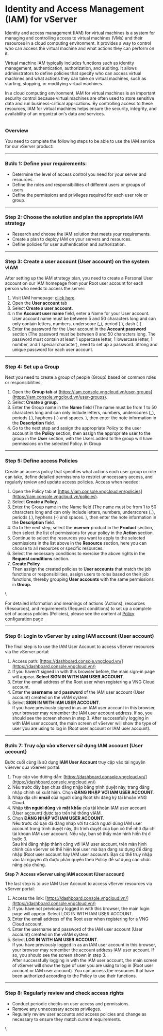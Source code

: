 # Identity and Access Management (IAM) for vServer

Identity and access management (IAM) for virtual machines is a system for managing and controlling access to virtual machines (VMs) and their resources in a cloud computing environment. It provides a way to control who can access the virtual machine and what actions they can perform on it.&#x20;

Virtual machine IAM typically includes functions such as identity management, authentication, authorization, and auditing. It allows administrators to define policies that specify who can access virtual machines and what actions they can take on virtual machines, such as starting, stopping, or modifying virtual machines.

In a cloud computing environment, IAM for virtual machines is an important security control because virtual machines are often used to store sensitive data and run business-critical applications. By controlling access to these resources, IAM for virtual machines helps ensure the security, integrity, and availability of an organization's data and services.

<figure><img src="https://docs.vngcloud.vn/download/attachments/59802611/image2023-5-17_17-31-9.png?version=1&#x26;modificationDate=1685006577000&#x26;api=v2" alt=""><figcaption></figcaption></figure>

### Overview <a href="#identityandaccessmanagement-iam-forvserver-overview" id="identityandaccessmanagement-iam-forvserver-overview"></a>

You need to complete the following steps to be able to use the IAM service for our vServer product:

***

### **Bước 1: Define your requirements:** <a href="#identityandaccessmanagement-iam-forvserver-buoc1-defineyourrequirements" id="identityandaccessmanagement-iam-forvserver-buoc1-defineyourrequirements"></a>

* Determine the level of access control you need for your server and resources.
* Define the roles and responsibilities of different users or groups of users.
* Define the permissions and privileges required for each user role or group.

***

### **Step 2: Choose the solution and plan the appropriate IAM strategy** <a href="#identityandaccessmanagement-iam-forvserver-step2-choosethesolutionandplantheappropriateiamstrategy" id="identityandaccessmanagement-iam-forvserver-step2-choosethesolutionandplantheappropriateiamstrategy"></a>

* Research and choose the IAM solution that meets your requirements.
* Create a plan to deploy IAM on your servers and resources.
* Define policies for user authentication and authorization.

***

### **Step 3: Create a user account (User account) on the system vIAM** <a href="#identityandaccessmanagement-iam-forvserver-step3-createauseraccount-useraccount-onthesystemviam" id="identityandaccessmanagement-iam-forvserver-step3-createauseraccount-useraccount-onthesystemviam"></a>

After setting up the IAM strategy plan, you need to create a Personal User account on our IAM homepage from your Root user account for each person who needs to access the server:

1. Visit IAM homepage: [click here](https://iam.console.vngcloud.vn/).
2. Open the **User account** tab
3. Select **Create a user account.**
4. n the **Account user name** field, enter a Name for your User account. User account name must be between 5 and 50 characters long and can only contain letters, numbers, underscore (\_), period (.), dash (-).
5. Enter the password for the User account in the **Account password** section (The password must be between 8 and 50 characters long. The password must contain at least 1 uppercase letter, 1 lowercase letter, 1 number, and 1 special character), need to set up a password. Strong and unique password for each user account.

***

### **Step 4: Set up a Group** <a href="#identityandaccessmanagement-iam-forvserver-step4-setupagroup" id="identityandaccessmanagement-iam-forvserver-step4-setupagroup"></a>

Next you need to create a group of people (Group) based on common roles or responsibilities:

1. Open the **Group tab** at  [https://iam.console.vngcloud.vn/user-groups](https://iam.console.vngcloud.vn/user-groups).
2. Select **Create a group.**
3. Enter the Group name in the **Name** field (The name must be from 1 to 50 characters long and can only include letters, numbers, underscores (\_), periods (.), hyphens (-) and spaces. ), then enter the note information in the **Description** field.
4. Go to the next step and assign the appropriate Policy to the user account in the **Policy** section, then assign the appropriate user to the group in the **User** section, with the Users added to the group will have permissions on the selected Policy. in Group

***

### **Step 5: Define access Policies** <a href="#identityandaccessmanagement-iam-forvserver-step5-defineaccesspolicies" id="identityandaccessmanagement-iam-forvserver-step5-defineaccesspolicies"></a>

Create an access policy that specifies what actions each user group or role can take, define detailed permissions to restrict unnecessary access, and regularly review and update access policies. Access when needed:

1. Open the Policy tab at  [https://iam.console.vngcloud.vn/policies](https://iam.console.vngcloud.vn/policies).
2. Select **Create a Policy**.
3. Enter the Group name in the Name field (The name must be from 1 to 50 characters long and can only include letters, numbers, underscores (\_), periods (.), hyphens (-) and spaces. ), then enter the note information in the **Description** field.
4. Go to the next step, select the **vserver** product in the **Product** section, then select the list of permissions for your policy in the **Action** section.&#x20;
5. &#x20;Continue to select the resources you want to apply to the selected permissions in the list above in the **Resource** section, here you can choose to all resources or specific resources.
6. Select the necessary conditions to exercise the above rights in the **Request conditions** section.
7. **Create Policy**\
   Then assign the created policies to **User accounts** that match the job functions or responsibilities, assign users to roles based on their job functions, thereby grouping **User accounts** with the same permissions in **Group.**

\


For detailed information and meanings of actions (Actions), resources (Resources), and requirements (Request conditions) to set up a complete set of access policies (Policies), please see the content at [Policy configuration page](actions-resources-and-required-conditions-for-vserver-access-decentralization.md)

***

### **Step 6: Login to vServer by using IAM account (User account)** <a href="#identityandaccessmanagement-iam-forvserver-step6-logintovserverbyusingiamaccount-useraccount" id="identityandaccessmanagement-iam-forvserver-step6-logintovserverbyusingiamaccount-useraccount"></a>

The final step is to use the IAM User Account to access vServer resources via the vServer portal:

1. Access path: [https://dashboard.console.vngcloud.vn/](https://dashboard.console.vngcloud.vn/)
2. If you haven't signed in with this browser before, the main sign-in page will appear. **Select SIGN IN WITH IAM USER ACCOUNT**.
3. Enter the email address of the Root user when registering a VNG Cloud account.
4. Enter the **username** and **password** of the IAM user account (User account) created on the vIAM system.
5. Select **SIGN IN WITH IAM USER ACCOUNT**.\
   If you have previously signed in as an IAM user account in this browser, your browser may remember the IAM user account address. If so, you should see the screen shown in step 3. After successfully logging in with IAM user account, the main screen of vServer will show the type of user you are using to log in (Root user account or IAM user account).

***

### **Bước 7: Truy cập vào vServer sử dụng IAM account (User account)** <a href="#identityandaccessmanagement-iam-forvserver-buoc7-truycapvaovserversudungiamaccount-useraccount" id="identityandaccessmanagement-iam-forvserver-buoc7-truycapvaovserversudungiamaccount-useraccount"></a>

Bước cuối cùng là sử dụng **IAM User Account** truy cập vào tài nguyên vServer qua vServer portal:

1. Truy cập vào đường dẫn: [https://dashboard.console.vngcloud.vn/](https://dashboard.console.vngcloud.vn/)
2. Nếu trước đây bạn chưa đăng nhập bằng trình duyệt này, trang đăng nhập chính sẽ xuất hiện. Chọn **ĐĂNG NHẬP VỚI IAM USER ACCOUNT**.
3. Nhập địa chỉ **email** của người dùng Root khi đăng ký tài khoản VNG Cloud.
4. Nhập **tên người dùng** và **mật khẩu** của tài khoản IAM user account (User account) được tạo trên hệ thống vIAM.
5. Chọn **ĐĂNG NHẬP VỚI IAM USER ACCOUNT**.\
   Nếu trước đó bạn đã đăng nhập với tư cách người dùng IAM user account trong trình duyệt này, thì trình duyệt của bạn có thể nhớ địa chỉ tài khoản IAM user account. Nếu vậy, bạn sẽ thấy màn hình hiển thị ở bước 3. \
   Sau khi đăng nhập thành công với IAM user account, trên màn hình chính của vServer sẽ thể hiện loại user mà bạn đang sử dụng để đăng nhập (Root user account hay IAM user account). Bạn có thể truy nhập vào tài nguyên đã được phân quyền theo Policy để sử dụng các chức năng của chúng.

**Step 7: Access vServer using IAM account (User account)**

The last step is to use  IAM User Account  to access vServer resources via vServer portal:

1. Access the link:  [https://dashboard.console.vngcloud.vn/](https://dashboard.console.vngcloud.vn/)
2. If you have not previously logged in with this browser, the main login page will appear. Select LOG IN WITH IAM USER ACCOUNT.
3. Enter the email  address of the Root user when registering for a VNG Cloud account.
4. Enter the username and password  of the IAM user account (User account) created on the viIAM system.
5. Select **LOG IN WITH IAM USER ACCOUNT**.\
   If you have previously logged in as an IAM user account in this browser, your browser may remember the account address IAM user account. If so, you should see the screen shown in step 3.\
   After successfully logging in with the IAM user account, the main screen of vServer will show the type of user you are using to log in (Root user account or IAM user account). You can access the resources that have been authorized according to the Policy to use their functions.

***

### **Step 8: Regularly review and check access rights** <a href="#identityandaccessmanagement-iam-forvserver-step8-regularlyreviewandcheckaccessrights" id="identityandaccessmanagement-iam-forvserver-step8-regularlyreviewandcheckaccessrights"></a>

* Conduct periodic checks on user access and permissions.
* Remove any unnecessary access privileges.
* Regularly review user accounts and access policies and change as necessary to ensure they match current requirements.

\
